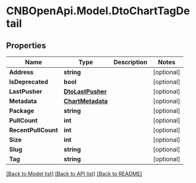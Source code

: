 # CNBOpenApi.Model.DtoChartTagDetail

## Properties

Name | Type | Description | Notes
------------ | ------------- | ------------- | -------------
**Address** | **string** |  | [optional] 
**IsDeprecated** | **bool** |  | [optional] 
**LastPusher** | [**DtoLastPusher**](DtoLastPusher.md) |  | [optional] 
**Metadata** | [**ChartMetadata**](ChartMetadata.md) |  | [optional] 
**Package** | **string** |  | [optional] 
**PullCount** | **int** |  | [optional] 
**RecentPullCount** | **int** |  | [optional] 
**Size** | **int** |  | [optional] 
**Slug** | **string** |  | [optional] 
**Tag** | **string** |  | [optional] 

[[Back to Model list]](../../README.md#documentation-for-models) [[Back to API list]](../../README.md#documentation-for-api-endpoints) [[Back to README]](../../README.md)

